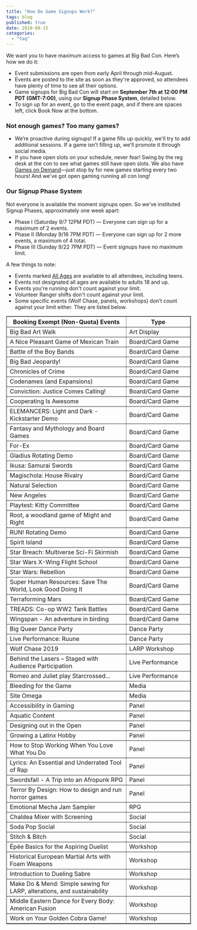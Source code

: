 ```yaml
---
title: "How Do Game Signups Work?"
tags: blog
published: true
date: 2010-08-15
categories: 
  - "faq"
---
```


We want you to have maximum access to games at Big Bad Con. Here’s how we do it:

- Event submissions are open from early April through mid-August.
- Events are posted to the site as soon as they're approved, so attendees have plenty of time to see all their options.
- Game signups for Big Bad Con will start on **September 7th at 12:00 PM PDT (GMT-7:00)**, using our **Signup Phase System**, detailed below.
- To sign up for an event, go to the event page, and if there are spaces left, click Book Now at the bottom.

### Not enough games? Too many games?

- We’re proactive during signups! If a game fills up quickly, we'll try to add additional sessions. If a game isn’t filling up, we'll promote it through social media.
- If you have open slots on your schedule, never fear! Swing by the reg desk at the con to see what games still have open slots. We also have [Games on Demand](http://www.bigbadcon.com/games-on-demand/ "Games on Demand at Big Bad Con")—just stop by for new games starting every two hours! And we've got open gaming running all con long!

### Our Signup Phase System

Not everyone is available the moment signups open. So we've instituted Signup Phases, approximately one week apart:

- Phase I (Saturday 9/7 12PM PDT) — Everyone can sign up for a maximum of 2 events.
- Phase II (Monday 9/16 7PM PDT) — Everyone can sign up for 2 more events, a maximum of 4 total.
- Phase III (Sunday 9/22 7PM PDT) — Event signups have no maximum limit.

A few things to note:

- Events marked [All Ages](https://www.bigbadcon.com/events/categories/all-ages/) are available to all attendees, including teens.
- Events not designated all ages are available to adults 18 and up.
- Events you're running don't count against your limit.
- Volunteer Ranger shifts don't count against your limit.
- Some specific events (Wolf Chase, panels, workshops) don’t count against your limit either. They are listed below.

<!--td {border: 1px solid #ccc;}br {mso-data-placement:same-cell;}-->

<table dir="ltr" border="1" cellspacing="0" cellpadding="0"><colgroup><col width="65%"> <col width="35%"></colgroup><tbody><tr><th data-sheets-value="{&quot;1&quot;:2,&quot;2&quot;:&quot;Booking Exempt (Non-Quota) Events&quot;}">Booking Exempt (Non-Quota) Events</th><th data-sheets-value="{&quot;1&quot;:2,&quot;2&quot;:&quot;Type&quot;}">Type</th></tr><tr><td data-sheets-value="{&quot;1&quot;:2,&quot;2&quot;:&quot;Big Bad Art Walk&quot;}">Big Bad Art Walk</td><td data-sheets-value="{&quot;1&quot;:2,&quot;2&quot;:&quot;Art Display&quot;}">Art Display</td></tr><tr><td data-sheets-value="{&quot;1&quot;:2,&quot;2&quot;:&quot;A Nice Pleasant Game of Mexican Train&quot;}">A Nice Pleasant Game of Mexican Train</td><td data-sheets-value="{&quot;1&quot;:2,&quot;2&quot;:&quot;Board/Card Game&quot;}">Board/Card Game</td></tr><tr><td data-sheets-value="{&quot;1&quot;:2,&quot;2&quot;:&quot;Battle of the Boy Bands&quot;}">Battle of the Boy Bands</td><td data-sheets-value="{&quot;1&quot;:2,&quot;2&quot;:&quot;Board/Card Game&quot;}">Board/Card Game</td></tr><tr><td data-sheets-value="{&quot;1&quot;:2,&quot;2&quot;:&quot;Big Bad Jeopardy!&quot;}">Big Bad Jeopardy!</td><td data-sheets-value="{&quot;1&quot;:2,&quot;2&quot;:&quot;Board/Card Game&quot;}">Board/Card Game</td></tr><tr><td data-sheets-value="{&quot;1&quot;:2,&quot;2&quot;:&quot;Chronicles of Crime&quot;}">Chronicles of Crime</td><td data-sheets-value="{&quot;1&quot;:2,&quot;2&quot;:&quot;Board/Card Game&quot;}">Board/Card Game</td></tr><tr><td data-sheets-value="{&quot;1&quot;:2,&quot;2&quot;:&quot;Codenames (and Expansions)&quot;}">Codenames (and Expansions)</td><td data-sheets-value="{&quot;1&quot;:2,&quot;2&quot;:&quot;Board/Card Game&quot;}">Board/Card Game</td></tr><tr><td data-sheets-value="{&quot;1&quot;:2,&quot;2&quot;:&quot;Conviction: Justice Comes Calling!&quot;}">Conviction: Justice Comes Calling!</td><td data-sheets-value="{&quot;1&quot;:2,&quot;2&quot;:&quot;Board/Card Game&quot;}">Board/Card Game</td></tr><tr><td data-sheets-value="{&quot;1&quot;:2,&quot;2&quot;:&quot;Cooperating Is Awesome&quot;}">Cooperating Is Awesome</td><td data-sheets-value="{&quot;1&quot;:2,&quot;2&quot;:&quot;Board/Card Game&quot;}">Board/Card Game</td></tr><tr><td data-sheets-value="{&quot;1&quot;:2,&quot;2&quot;:&quot;ELEMANCERS: Light and Dark - Kickstarter Demo&quot;}">ELEMANCERS: Light and Dark - Kickstarter Demo</td><td data-sheets-value="{&quot;1&quot;:2,&quot;2&quot;:&quot;Board/Card Game&quot;}">Board/Card Game</td></tr><tr><td data-sheets-value="{&quot;1&quot;:2,&quot;2&quot;:&quot;Fantasy and Mythology and Board Games&quot;}">Fantasy and Mythology and Board Games</td><td data-sheets-value="{&quot;1&quot;:2,&quot;2&quot;:&quot;Board/Card Game&quot;}">Board/Card Game</td></tr><tr><td data-sheets-value="{&quot;1&quot;:2,&quot;2&quot;:&quot;For-Ex&quot;}">For-Ex</td><td data-sheets-value="{&quot;1&quot;:2,&quot;2&quot;:&quot;Board/Card Game&quot;}">Board/Card Game</td></tr><tr><td data-sheets-value="{&quot;1&quot;:2,&quot;2&quot;:&quot;Gladius Rotating Demo&quot;}">Gladius Rotating Demo</td><td data-sheets-value="{&quot;1&quot;:2,&quot;2&quot;:&quot;Board/Card Game&quot;}">Board/Card Game</td></tr><tr><td data-sheets-value="{&quot;1&quot;:2,&quot;2&quot;:&quot;Ikusa: Samurai Swords&quot;}">Ikusa: Samurai Swords</td><td data-sheets-value="{&quot;1&quot;:2,&quot;2&quot;:&quot;Board/Card Game&quot;}">Board/Card Game</td></tr><tr><td data-sheets-value="{&quot;1&quot;:2,&quot;2&quot;:&quot;Magischola: House Rivalry&quot;}">Magischola: House Rivalry</td><td data-sheets-value="{&quot;1&quot;:2,&quot;2&quot;:&quot;Board/Card Game&quot;}">Board/Card Game</td></tr><tr><td data-sheets-value="{&quot;1&quot;:2,&quot;2&quot;:&quot;Natural Selection&quot;}">Natural Selection</td><td data-sheets-value="{&quot;1&quot;:2,&quot;2&quot;:&quot;Board/Card Game&quot;}">Board/Card Game</td></tr><tr><td data-sheets-value="{&quot;1&quot;:2,&quot;2&quot;:&quot;New Angeles&quot;}">New Angeles</td><td data-sheets-value="{&quot;1&quot;:2,&quot;2&quot;:&quot;Board/Card Game&quot;}">Board/Card Game</td></tr><tr><td data-sheets-value="{&quot;1&quot;:2,&quot;2&quot;:&quot;Playtest: Kitty Committee&quot;}">Playtest: Kitty Committee</td><td data-sheets-value="{&quot;1&quot;:2,&quot;2&quot;:&quot;Board/Card Game&quot;}">Board/Card Game</td></tr><tr><td data-sheets-value="{&quot;1&quot;:2,&quot;2&quot;:&quot;Root, a woodland game of Might and Right&quot;}">Root, a woodland game of Might and Right</td><td data-sheets-value="{&quot;1&quot;:2,&quot;2&quot;:&quot;Board/Card Game&quot;}">Board/Card Game</td></tr><tr><td data-sheets-value="{&quot;1&quot;:2,&quot;2&quot;:&quot;RUN! Rotating Demo&quot;}">RUN! Rotating Demo</td><td data-sheets-value="{&quot;1&quot;:2,&quot;2&quot;:&quot;Board/Card Game&quot;}">Board/Card Game</td></tr><tr><td data-sheets-value="{&quot;1&quot;:2,&quot;2&quot;:&quot;Spirit Island&quot;}">Spirit Island</td><td data-sheets-value="{&quot;1&quot;:2,&quot;2&quot;:&quot;Board/Card Game&quot;}">Board/Card Game</td></tr><tr><td data-sheets-value="{&quot;1&quot;:2,&quot;2&quot;:&quot;Star Breach: Multiverse Sci-Fi Skirmish&quot;}">Star Breach: Multiverse Sci-Fi Skirmish</td><td data-sheets-value="{&quot;1&quot;:2,&quot;2&quot;:&quot;Board/Card Game&quot;}">Board/Card Game</td></tr><tr><td data-sheets-value="{&quot;1&quot;:2,&quot;2&quot;:&quot;Star Wars X-Wing Flight School&quot;}">Star Wars X-Wing Flight School</td><td data-sheets-value="{&quot;1&quot;:2,&quot;2&quot;:&quot;Board/Card Game&quot;}">Board/Card Game</td></tr><tr><td data-sheets-value="{&quot;1&quot;:2,&quot;2&quot;:&quot;Star Wars: Rebellion&quot;}">Star Wars: Rebellion</td><td data-sheets-value="{&quot;1&quot;:2,&quot;2&quot;:&quot;Board/Card Game&quot;}">Board/Card Game</td></tr><tr><td data-sheets-value="{&quot;1&quot;:2,&quot;2&quot;:&quot;Super Human Resources: Save The World, Look Good Doing It&quot;}">Super Human Resources: Save The World, Look Good Doing It</td><td data-sheets-value="{&quot;1&quot;:2,&quot;2&quot;:&quot;Board/Card Game&quot;}">Board/Card Game</td></tr><tr><td data-sheets-value="{&quot;1&quot;:2,&quot;2&quot;:&quot;Terraforming Mars&quot;}">Terraforming Mars</td><td data-sheets-value="{&quot;1&quot;:2,&quot;2&quot;:&quot;Board/Card Game&quot;}">Board/Card Game</td></tr><tr><td data-sheets-value="{&quot;1&quot;:2,&quot;2&quot;:&quot;TREADS: Co-op WW2 Tank Battles&quot;}">TREADS: Co-op WW2 Tank Battles</td><td data-sheets-value="{&quot;1&quot;:2,&quot;2&quot;:&quot;Board/Card Game&quot;}">Board/Card Game</td></tr><tr><td data-sheets-value="{&quot;1&quot;:2,&quot;2&quot;:&quot;Wingspan - An adventure in birding&quot;}">Wingspan - An adventure in birding</td><td data-sheets-value="{&quot;1&quot;:2,&quot;2&quot;:&quot;Board/Card Game&quot;}">Board/Card Game</td></tr><tr><td data-sheets-value="{&quot;1&quot;:2,&quot;2&quot;:&quot;Big Queer Dance Party&quot;}">Big Queer Dance Party</td><td data-sheets-value="{&quot;1&quot;:2,&quot;2&quot;:&quot;Dance Party&quot;}">Dance Party</td></tr><tr><td data-sheets-value="{&quot;1&quot;:2,&quot;2&quot;:&quot;Live Performance: Ruune&quot;}">Live Performance: Ruune</td><td data-sheets-value="{&quot;1&quot;:2,&quot;2&quot;:&quot;Dance Party&quot;}">Dance Party</td></tr><tr><td data-sheets-value="{&quot;1&quot;:2,&quot;2&quot;:&quot;Wolf Chase 2019&quot;}">Wolf Chase 2019</td><td data-sheets-value="{&quot;1&quot;:2,&quot;2&quot;:&quot;LARP Workshop&quot;}">LARP Workshop</td></tr><tr><td data-sheets-value="{&quot;1&quot;:2,&quot;2&quot;:&quot;Behind the Lasers – Staged with Audience Participation&quot;}">Behind the Lasers – Staged with Audience Participation</td><td data-sheets-value="{&quot;1&quot;:2,&quot;2&quot;:&quot;Live Performance&quot;}">Live Performance</td></tr><tr><td data-sheets-value="{&quot;1&quot;:2,&quot;2&quot;:&quot;Romeo and Juliet play Starcrossed...&quot;}">Romeo and Juliet play Starcrossed...</td><td data-sheets-value="{&quot;1&quot;:2,&quot;2&quot;:&quot;Live Performance&quot;}">Live Performance</td></tr><tr><td data-sheets-value="{&quot;1&quot;:2,&quot;2&quot;:&quot;Bleeding for the Game&quot;}">Bleeding for the Game</td><td data-sheets-value="{&quot;1&quot;:2,&quot;2&quot;:&quot;Media&quot;}">Media</td></tr><tr><td data-sheets-value="{&quot;1&quot;:2,&quot;2&quot;:&quot;Site Omega&quot;}">Site Omega</td><td data-sheets-value="{&quot;1&quot;:2,&quot;2&quot;:&quot;Media&quot;}">Media</td></tr><tr><td data-sheets-value="{&quot;1&quot;:2,&quot;2&quot;:&quot;Accessibility in Gaming&quot;}">Accessibility in Gaming</td><td data-sheets-value="{&quot;1&quot;:2,&quot;2&quot;:&quot;Panel&quot;}">Panel</td></tr><tr><td data-sheets-value="{&quot;1&quot;:2,&quot;2&quot;:&quot;Aquatic Content&quot;}">Aquatic Content</td><td data-sheets-value="{&quot;1&quot;:2,&quot;2&quot;:&quot;Panel&quot;}">Panel</td></tr><tr><td data-sheets-value="{&quot;1&quot;:2,&quot;2&quot;:&quot;Designing out in the Open&quot;}">Designing out in the Open</td><td data-sheets-value="{&quot;1&quot;:2,&quot;2&quot;:&quot;Panel&quot;}">Panel</td></tr><tr><td data-sheets-value="{&quot;1&quot;:2,&quot;2&quot;:&quot;Growing a Latinx Hobby&quot;}">Growing a Latinx Hobby</td><td data-sheets-value="{&quot;1&quot;:2,&quot;2&quot;:&quot;Panel&quot;}">Panel</td></tr><tr><td data-sheets-value="{&quot;1&quot;:2,&quot;2&quot;:&quot;How to Stop Working When You Love What You Do&quot;}">How to Stop Working When You Love What You Do</td><td data-sheets-value="{&quot;1&quot;:2,&quot;2&quot;:&quot;Panel&quot;}">Panel</td></tr><tr><td data-sheets-value="{&quot;1&quot;:2,&quot;2&quot;:&quot;Lyrics: An Essential and Underrated Tool of Rap&quot;}">Lyrics: An Essential and Underrated Tool of Rap</td><td data-sheets-value="{&quot;1&quot;:2,&quot;2&quot;:&quot;Panel&quot;}">Panel</td></tr><tr><td data-sheets-value="{&quot;1&quot;:2,&quot;2&quot;:&quot;Swordsfall - A Trip into an Afropunk RPG&quot;}">Swordsfall - A Trip into an Afropunk RPG</td><td data-sheets-value="{&quot;1&quot;:2,&quot;2&quot;:&quot;Panel&quot;}">Panel</td></tr><tr><td data-sheets-value="{&quot;1&quot;:2,&quot;2&quot;:&quot;Terror By Design: How to design and run horror games&quot;}">Terror By Design: How to design and run horror games</td><td data-sheets-value="{&quot;1&quot;:2,&quot;2&quot;:&quot;Panel&quot;}">Panel</td></tr><tr><td data-sheets-value="{&quot;1&quot;:2,&quot;2&quot;:&quot;Emotional Mecha Jam Sampler&quot;}">Emotional Mecha Jam Sampler</td><td data-sheets-value="{&quot;1&quot;:2,&quot;2&quot;:&quot;RPG&quot;}">RPG</td></tr><tr><td data-sheets-value="{&quot;1&quot;:2,&quot;2&quot;:&quot;Soda Pop Social&quot;}">Chaldea Mixer with Screening</td><td data-sheets-value="{&quot;1&quot;:2,&quot;2&quot;:&quot;Social&quot;}">Social</td></tr><tr><td data-sheets-value="{&quot;1&quot;:2,&quot;2&quot;:&quot;Soda Pop Social&quot;}">Soda Pop Social</td><td data-sheets-value="{&quot;1&quot;:2,&quot;2&quot;:&quot;Social&quot;}">Social</td></tr><tr><td data-sheets-value="{&quot;1&quot;:2,&quot;2&quot;:&quot;Stitch &amp; Bitch&quot;}">Stitch &amp; Bitch</td><td data-sheets-value="{&quot;1&quot;:2,&quot;2&quot;:&quot;Social&quot;}">Social</td></tr><tr><td data-sheets-value="{&quot;1&quot;:2,&quot;2&quot;:&quot;Épée Basics for the Aspiring Duelist&quot;}">Épée Basics for the Aspiring Duelist</td><td data-sheets-value="{&quot;1&quot;:2,&quot;2&quot;:&quot;Workshop&quot;}">Workshop</td></tr><tr><td data-sheets-value="{&quot;1&quot;:2,&quot;2&quot;:&quot;Historical European Martial Arts with Foam Weapons&quot;}">Historical European Martial Arts with Foam Weapons</td><td data-sheets-value="{&quot;1&quot;:2,&quot;2&quot;:&quot;Workshop&quot;}">Workshop</td></tr><tr><td data-sheets-value="{&quot;1&quot;:2,&quot;2&quot;:&quot;Introduction to Dueling Sabre&quot;}">Introduction to Dueling Sabre</td><td data-sheets-value="{&quot;1&quot;:2,&quot;2&quot;:&quot;Workshop&quot;}">Workshop</td></tr><tr><td data-sheets-value="{&quot;1&quot;:2,&quot;2&quot;:&quot;Work on Your Golden Cobra Game!&quot;}">Make Do &amp; Mend: Simple sewing for LARP, alterations, and sustainability</td><td data-sheets-value="{&quot;1&quot;:2,&quot;2&quot;:&quot;Workshop&quot;}">Workshop</td></tr><tr><td data-sheets-value="{&quot;1&quot;:2,&quot;2&quot;:&quot;Work on Your Golden Cobra Game!&quot;}">Middle Eastern Dance for Every Body: American Fusion</td><td data-sheets-value="{&quot;1&quot;:2,&quot;2&quot;:&quot;Workshop&quot;}">Workshop</td></tr><tr><td data-sheets-value="{&quot;1&quot;:2,&quot;2&quot;:&quot;Work on Your Golden Cobra Game!&quot;}">Work on Your Golden Cobra Game!</td><td data-sheets-value="{&quot;1&quot;:2,&quot;2&quot;:&quot;Workshop&quot;}">Workshop</td></tr></tbody></table>
